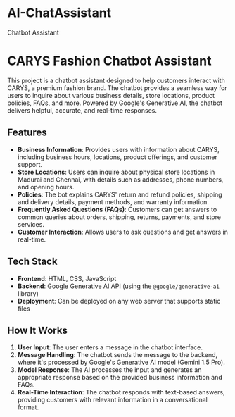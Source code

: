 # AI-ChatAssistant
Chatbot Assistant

# CARYS Fashion Chatbot Assistant

This project is a chatbot assistant designed to help customers interact with CARYS, a premium fashion brand. The chatbot provides a seamless way for users to inquire about various business details, store locations, product policies, FAQs, and more. Powered by Google's Generative AI, the chatbot delivers helpful, accurate, and real-time responses.

## Features

- **Business Information**: Provides users with information about CARYS, including business hours, locations, product offerings, and customer support.
- **Store Locations**: Users can inquire about physical store locations in Madurai and Chennai, with details such as addresses, phone numbers, and opening hours.
- **Policies**: The bot explains CARYS' return and refund policies, shipping and delivery details, payment methods, and warranty information.
- **Frequently Asked Questions (FAQs)**: Customers can get answers to common queries about orders, shipping, returns, payments, and store services.
- **Customer Interaction**: Allows users to ask questions and get answers in real-time.

## Tech Stack

- **Frontend**: HTML, CSS, JavaScript
- **Backend**: Google Generative AI API (using the `@google/generative-ai` library)
- **Deployment**: Can be deployed on any web server that supports static files

## How It Works

1. **User Input**: The user enters a message in the chatbot interface.
2. **Message Handling**: The chatbot sends the message to the backend, where it's processed by Google's Generative AI model (Gemini 1.5 Pro).
3. **Model Response**: The AI processes the input and generates an appropriate response based on the provided business information and FAQs.
4. **Real-Time Interaction**: The chatbot responds with text-based answers, providing customers with relevant information in a conversational format.
